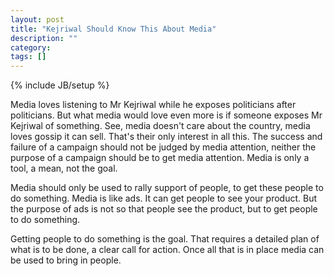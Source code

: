 ```yaml
---
layout: post
title: "Kejriwal Should Know This About Media"
description: ""
category: 
tags: []
---
```

{% include JB/setup %}

Media loves listening to Mr Kejriwal while he exposes politicians after
politicians.  But what media would love even more is if someone exposes Mr
Kejriwal of something.  See, media doesn't care about the country, media loves
gossip it can sell.  That's their only interest in all this. The success and
failure of a campaign should not be judged by media attention, neither the
purpose of a campaign should be to get media attention. Media is only a tool, a
mean, not the goal.

Media should only be used to rally support of people, to get these people to do
something. Media is like ads. It can get people to see your product. But the
purpose of ads is not so that people see the product, but to get people to do
something.

Getting people to do something is the goal. That requires a detailed plan of
what is to be done, a clear call for action. Once all that is in place media
can be used to bring in people.
